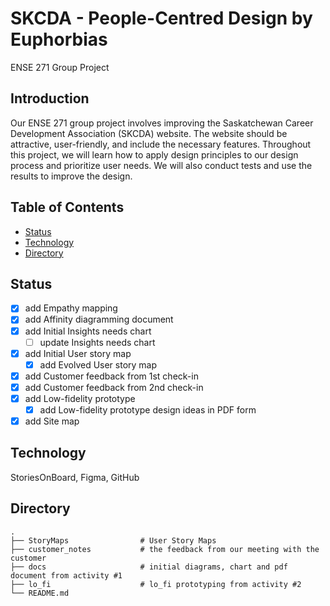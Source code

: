 # SKCDA - People-Centred Design by Euphorbias
ENSE 271 Group Project

## Introduction
Our ENSE 271 group project involves improving the Saskatchewan Career Development Association (SKCDA) website. The website should be attractive, user-friendly, and include the necessary features. Throughout this project, we will learn how to apply design principles to our design process and prioritize user needs. We will also conduct tests and use the results to improve the design.

## Table of Contents
* [Status](#status)
* [Technology](#technology)
* [Directory](#directory)

## Status
- [x] add Empathy mapping
- [x] add Affinity diagramming document
- [x] add Initial Insights needs chart 
    - [ ] update Insights needs chart 
- [x] add Initial User story map
    - [x] add Evolved User story map
- [x] add Customer feedback from 1st check-in
- [x] add Customer feedback from 2nd check-in
- [x] add Low-fidelity prototype
    - [x] add Low-fidelity prototype design ideas in PDF form
- [x] add Site map

## Technology
StoriesOnBoard, Figma, GitHub

## Directory
    .
    ├── StoryMaps                # User Story Maps 
    ├── customer_notes           # the feedback from our meeting with the customer
    ├── docs                     # initial diagrams, chart and pdf document from activity #1
    ├── lo_fi                    # lo_fi prototyping from activity #2
    └── README.md

